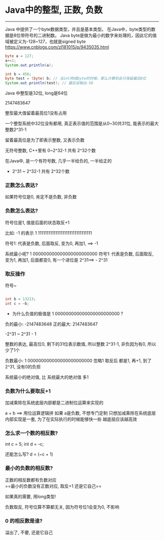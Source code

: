 # Java中的整型, 正数, 负数


---

Java 中提供了一个byte数据类型，并且是基本类型。
在Java中，byte类型的数据是8位带符号的二进制数。
Java byte是做为最小的数字来处理的，因此它的值域被定义为-128~127，也就是signed byte
https://www.cnblogs.com/zl181015/p/9435035.html
```java
byte a = 127; 
a+=1; 
System.out.println(a);

int b = 456;
byte test = (byte) b; // 当int转成byte的时候，那么计算机会只保留最后8位
System.out.println(test); // 最后会输出-56

```


Java 中整型是32位, long是64位


2147483647

整型最大值留着最高位1没有占用

一个整型系统中32位没有都用, 真正表示值的范围是从0~30共31位, 能表示的最大整数2^31-1

留着最高位是为了即表示整数, 又表示负数


无符号整数, C++里有
0~2^32-1 共有 2^32个数

在Java中, 是一个有符号数, 几乎一半给负的, 一半给正的
- 2^31 ~ 2^32-1  共有 2^32个数


### 正数怎么表达?
如果符号位是0, 肯定不是负数, 非负数
### 负数怎么表达?
符号位是1, 值是后面的状态取反+1

比如: -1 的表示
1 1111111111111111111111111111111

符号1: 代表是负数,
后面取反, 变为0, 再加1, ==> -1

系统最小呢?
1 000000000000000000000000
符号1: 代表是负数,
后面取反, 变为1, 再加1, 后面都变0, 有一个进位是 2^31==> - 2^31


### 取反操作

符号~
```java

int b = 13213;
int c = ~b;
```


- 为什么负值的极值是 1 000000000000000000000000 ?

负的最小: -2147483648
正的最大: 2147483647

-2^31 ~ 2^31 - 1

整数的表达,
最高位0, 剩下的31位表示数值, 所以整数 2^31-1, 非负因为有0, 所以少了1个

负数最小:
1 000000000000000000000000
忽略1 取反后 都是1, 再+1, 到了 2^31, 没有0的负担

系统最小的绝对值, 比 系统最大的绝对值 多1


### 负数为什么要取反+1

加减乘除在系统底层内部都是二进制位运算来实现的

a + b ==> 用位运算逻辑拼
如果 a是负数, 不想专门定制
只想加减乘除在系统底层内部实现是一套, 为了在实际执行的时候能够快一些
越底层应该越高效

### 怎么求一个数的相反数?

int c = 5;
int d = -c;

还能怎么写?
d = (~c + 1)

### 最小的负数的相反数?
正数的相反数都有负数对应   
==最小的负数没有正数对应, 取反+1 还是它自己==

如果真的需要, 用long类型!

负数取反, 符号位算不算都无关, 因为符号位1会变为0, 不影响

### 0 的相反数是谁?
溢出了, 不要, 还是它自己

